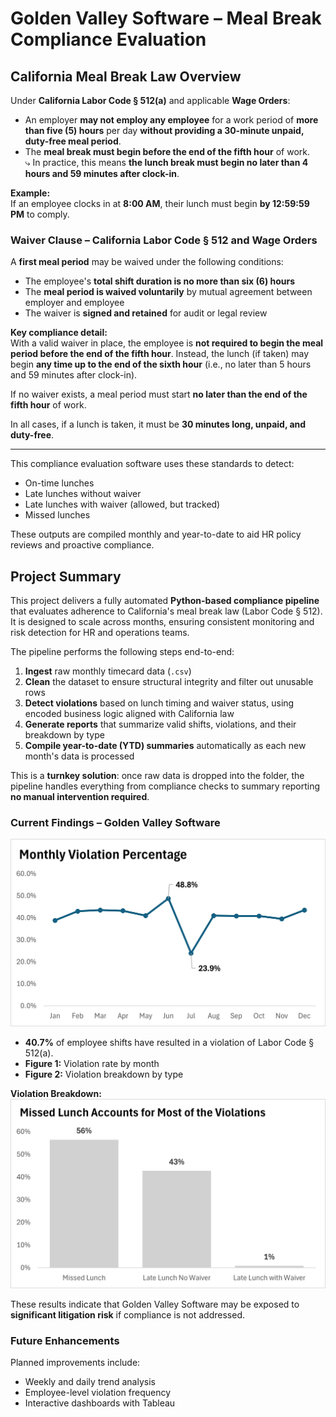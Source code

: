 # Golden Valley Software – Meal Break Compliance Evaluation

## California Meal Break Law Overview

Under **California Labor Code § 512(a)** and applicable **Wage Orders**:

- An employer **may not employ any employee** for a work period of **more than five (5) hours** per day **without providing a 30-minute unpaid, duty-free meal period**.
- The **meal break must begin before the end of the fifth hour** of work.  
  ⤷ In practice, this means **the lunch break must begin no later than 4 hours and 59 minutes after clock-in**.

**Example:**  
If an employee clocks in at **8:00 AM**, their lunch must begin **by 12:59:59 PM** to comply.

### Waiver Clause – California Labor Code § 512 and Wage Orders

A **first meal period** may be waived under the following conditions:

- The employee's **total shift duration is no more than six (6) hours**  
- The **meal period is waived voluntarily** by mutual agreement between employer and employee  
- The waiver is **signed and retained** for audit or legal review

**Key compliance detail:**  
With a valid waiver in place, the employee is **not required to begin the meal period before the end of the fifth hour**. Instead, the lunch (if taken) may begin **any time up to the end of the sixth hour** (i.e., no later than 5 hours and 59 minutes after clock-in).

If no waiver exists, a meal period must start **no later than the end of the fifth hour** of work.

In all cases, if a lunch is taken, it must be **30 minutes long, unpaid, and duty-free**.

---

This compliance evaluation software uses these standards to detect:
- On-time lunches
- Late lunches without waiver
- Late lunches with waiver (allowed, but tracked)
- Missed lunches

These outputs are compiled monthly and year-to-date to aid HR policy reviews and proactive compliance.

## Project Summary

This project delivers a fully automated **Python-based compliance pipeline** that evaluates adherence to California's meal break law (Labor Code § 512). It is designed to scale across months, ensuring consistent monitoring and risk detection for HR and operations teams.

The pipeline performs the following steps end-to-end:

1. **Ingest** raw monthly timecard data (`.csv`)
2. **Clean** the dataset to ensure structural integrity and filter out unusable rows
3. **Detect violations** based on lunch timing and waiver status, using encoded business logic aligned with California law
4. **Generate reports** that summarize valid shifts, violations, and their breakdown by type
5. **Compile year-to-date (YTD) summaries** automatically as each new month's data is processed

This is a **turnkey solution**: once raw data is dropped into the folder, the pipeline handles everything from compliance checks to summary reporting **no manual intervention required**.


### Current Findings – Golden Valley Software

![Violation Summary](report_viz/year_to_date_line_graph.png)

- **40.7%** of employee shifts have resulted in a violation of Labor Code § 512(a).  
- **Figure 1:** Violation rate by month  
- **Figure 2:** Violation breakdown by type  

**Violation Breakdown:**
![Violation Summary](report_viz/violation_distribution.png)

These results indicate that Golden Valley Software may be exposed to **significant litigation risk** if compliance is not addressed.

### Future Enhancements

Planned improvements include:

- Weekly and daily trend analysis  
- Employee-level violation frequency  
- Interactive dashboards with Tableau  

